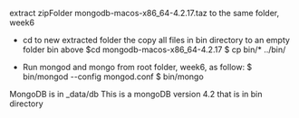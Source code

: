 extract zipFolder mongodb-macos-x86_64-4.2.17.taz to the same folder, week6
- cd to new extracted folder the copy all files in bin directory to an empty folder bin above
$cd mongodb-macos-x86_64-4.2.17
$ cp bin/* ../bin/

- Run mongod and mongo from root folder, week6, as follow:
$ bin/mongod --config mongod.conf
$ bin/mongo 

MongoDB is in _data/db 
This is a mongoDB version 4.2 that is in bin directory